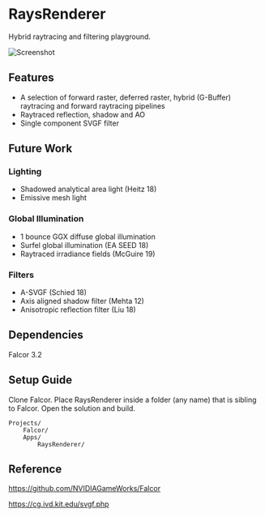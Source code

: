 # RaysRenderer

Hybrid raytracing and filtering playground.

![Screenshot](./Screenshots/Screenshot.png?raw=true "Hybrid Raytracing")

## Features

* A selection of forward raster, deferred raster, hybrid (G-Buffer) raytracing and forward raytracing pipelines
* Raytraced reflection, shadow and AO
* Single component SVGF filter

## Future Work

### Lighting

* Shadowed analytical area light (Heitz 18)
* Emissive mesh light

### Global Illumination

* 1 bounce GGX diffuse global illumination
* Surfel global illumination (EA SEED 18)
* Raytraced irradiance fields (McGuire 19)

### Filters

* A-SVGF (Schied 18)
* Axis aligned shadow filter (Mehta 12)
* Anisotropic reflection filter (Liu 18)

## Dependencies

Falcor 3.2

## Setup Guide

Clone Falcor. Place RaysRenderer inside a folder (any name) that is sibling to Falcor. Open the solution and build.

```
Projects/
    Falcor/
    Apps/
        RaysRenderer/
```

## Reference

https://github.com/NVIDIAGameWorks/Falcor

https://cg.ivd.kit.edu/svgf.php
